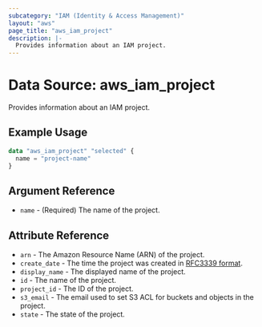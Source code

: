 ```yaml
---
subcategory: "IAM (Identity & Access Management)"
layout: "aws"
page_title: "aws_iam_project"
description: |-
  Provides information about an IAM project.
---
```


[RFC3339 format]: https://datatracker.ietf.org/doc/html/rfc3339#section-5.8

# Data Source: aws_iam_project

Provides information about an IAM project.

## Example Usage

```terraform
data "aws_iam_project" "selected" {
  name = "project-name"
}
```

## Argument Reference

* `name` - (Required) The name of the project.

## Attribute Reference

* `arn` - The Amazon Resource Name (ARN) of the project.
* `create_date` - The time the project was created in [RFC3339 format].
* `display_name` - The displayed name of the project.
* `id` - The name of the project.
* `project_id` - The ID of the project.
* `s3_email` - The email used to set S3 ACL for buckets and objects in the project.
* `state` - The state of the project.
